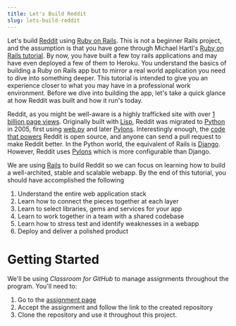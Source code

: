 ```yaml
---
title: Let's Build Reddit
slug: lets-build-reddit
---
```


Let's build [Reddit](https://www.reddit.com/) using [Ruby on Rails](http://rubyonrails.org/). This is not a beginner Rails project, and the assumption is that you have gone through Michael Hartl's [Ruby on Rails tutorial](https://www.railstutorial.org/book). By now, you have built a few toy rails applications and may have even deployed a few of them to Heroku. You understand the basics of building a Ruby on Rails app but to mirror a real world application you need to dive into something deeper. This tutorial is intended to give you an experience closer to what you may have in a professional work environment. Before we dive into building the app, let's take a quick glance at how Reddit was built and how it run's today. 

Reddit, as you might be well-aware is a highly trafficked site with over [1 billion page views](http://highscalability.com/blog/2013/8/26/reddit-lessons-learned-from-mistakes-made-scaling-to-1-billi.html). Originally built with [Lisp](https://en.wikipedia.org/wiki/Lisp_\(programming_language\)), Reddit was migrated to [Python](http://www.aaronsw.com/weblog/rewritingreddit) in 2005, first using [web.py](http://webpy.org/) and later [Pylons](http://www.pylonsproject.org/). Interestingly enough, the [code that powers](https://github.com/reddit/reddit) Reddit is open source, and anyone can send a pull request to make Reddit better. In the Python world, the equivalent of Rails is [Django](https://www.djangoproject.com/). However, Reddit uses [Pylons](http://www.pylonsproject.org/) which is more configurable than Django. 

We are using [Rails](http://rubyonrails.org/) to build Reddit so we can focus on learning how to build a well-archited, stable and scalable webapp. By the end of this tutorial, you should have accomplished the following 

1. Understand the entire web application stack 
2. Learn how to connect the pieces together at each layer
3. Learn to select libraries, gems and services for your app
3. Learn to work together in a team with a shared codebase
4. Learn how to stress test and identify weaknesses in a webapp
5. Deploy and deliver a polished product

Getting Started
==

We'll be using *Classroom for GitHub* to manage assignments throughout the program. You'll need to:

1. Go to the [assignment page]()
2. Accept the assignment and follow the link to the created repository
3. Clone the repository and use it throughout this project.






